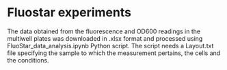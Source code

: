 # Fluostar experiments

The data obtained from the fluorescence and OD600 readings in the multiwell plates was downloaded in .xlsx format and processed using FluoStar_data_analysis.ipynb Python script. The script needs a Layout.txt file specifying the sample to which the measurement pertains, the cells and the conditions.
